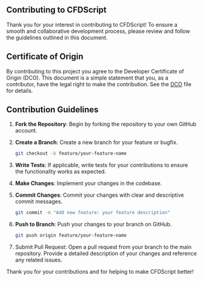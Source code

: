 ## Contributing to CFDScript

Thank you for your interest in contributing to CFDScript! To ensure a smooth and collaborative development process, please review and follow the guidelines outlined in this document.

## Certificate of Origin
 
By contributing to this project you agree to the Developer Certificate of
Origin (DCO). This document is a simple statement that you, as a contributor, 
have the legal right to make the contribution. See the <a href="./DCO" target="_blank">DCO</a> file for details.

## Contribution Guidelines

1. **Fork the Repository**: Begin by forking the repository to your own GitHub account.

2. **Create a Branch**: Create a new branch for your feature or bugfix.
   ```bash
   git checkout -b feature/your-feature-name

3. **Write Tests**: If applicable, write tests for your contributions to ensure the functionality works as expected.

4. **Make Changes**: Implement your changes in the codebase.

5. **Commit Changes**: Commit your changes with clear and descriptive commit messages.
   ```bash
   git commit -m "Add new feature: your feature description"

6. **Push to Branch**: Push your changes to your branch on GitHub.
   ```bash
   git push origin feature/your-feature-name

7. Submit Pull Request: Open a pull request from your branch to the main repository. Provide a detailed description of your changes and reference any related issues.

Thank you for your contributions and for helping to make CFDScript better!
